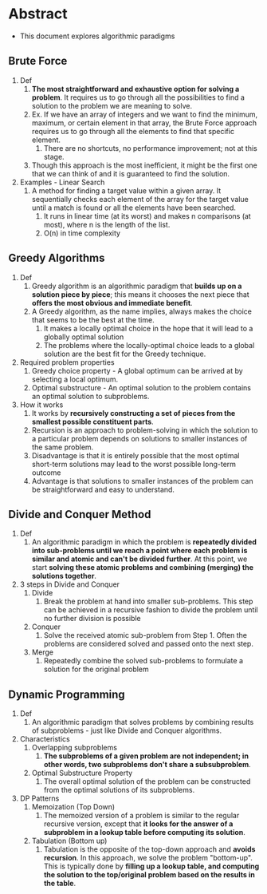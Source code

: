 # Abstract

- This document explores algorithmic paradigms

## Brute Force

1. Def
   1. **The most straightforward and exhaustive option for solving a problem**. It requires us to go through all the possibilities to find a solution to the problem we are meaning to solve.
   2. Ex. If we have an array of integers and we want to find the minimum, maximum, or certain element in that array, the Brute Force approach requires us to go through all the elements to find that specific element.
      1. There are no shortcuts, no performance improvement; not at this stage.
   3. Though this approach is the most inefficient, it might be the first one that we can think of and it is guaranteed to find the solution.
2. Examples - Linear Search
   1. A method for finding a target value within a given array. It sequentially checks each element of the array for the target value until a match is found or all the elements have been searched.
      1. It runs in linear time (at its worst) and makes n comparisons (at most), where n is the length of the list.
      2. O(n) in time complexity

## Greedy Algorithms

1. Def
   1. Greedy algorithm is an algorithmic paradigm that **builds up on a solution piece by piece**; this means it chooses the next piece that **offers the most obvious and immediate benefit**.
   2. A Greedy algorithm, as the name implies, always makes the choice that seems to be the best at the time.
      1. It makes a locally optimal choice in the hope that it will lead to a globally optimal solution
      2. The problems where the locally-optimal choice leads to a global solution are the best fit for the Greedy technique.
2. Required problem properties
   1. Greedy choice property - A global optimum can be arrived at by selecting a local optimum.
   2. Optimal substructure - An optimal solution to the problem contains an optimal solution to subproblems.
3. How it works
   1. It works by **recursively constructing a set of pieces from the smallest possible constituent parts**.
   2. Recursion is an approach to problem-solving in which the solution to a particular problem depends on solutions to smaller instances of the same problem.
   3. Disadvantage is that it is entirely possible that the most optimal short-term solutions may lead to the worst possible long-term outcome
   4. Advantage is that solutions to smaller instances of the problem can be straightforward and easy to understand.

## Divide and Conquer Method

1. Def
   1. An algorithmic paradigm in which the problem is **repeatedly divided into sub-problems until we reach a point where each problem is similar and atomic and can't be divided further**. At this point, we start **solving these atomic problems and combining (merging) the solutions together**.
2. 3 steps in Divide and Conquer
   1. Divide
      1. Break the problem at hand into smaller sub-problems. This step can be achieved in a recursive fashion to divide the problem until no further division is possible
   2. Conquer
      1. Solve the received atomic sub-problem from Step 1. Often the problems are considered solved and passed onto the next step.
   3. Merge
      1. Repeatedly combine the solved sub-problems to formulate a solution for the original problem

## Dynamic Programming
1. Def
   1. An algorithmic paradigm that solves problems by combining results of subproblems - just like Divide and Conquer algorithms.
2. Characteristics
   1. Overlapping subproblems
      1. **The subproblems of a given problem are not independent; in other words, two subproblems don't share a subsubproblem**.
   2. Optimal Substructure Property
      1. The overall optimal solution of the problem can be constructed from the optimal solutions of its subproblems.
3. DP Patterns
   1. Memoization (Top Down)
      1. The memoized version of a problem is similar to the regular recursive version, except that **it looks for the answer of a subproblem in a lookup table before computing its solution**.
   2. Tabulation (Bottom up)
      1. Tabulation is the opposite of the top-down approach and **avoids recursion**. In this approach, we solve the problem "bottom-up". This is typically done by **filling up a lookup table, and computing the solution to the top/original problem based on the results in the table**.
